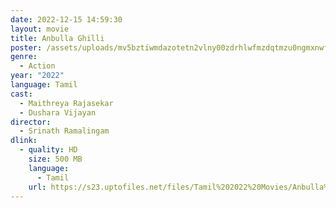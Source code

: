 ```yaml
---
date: 2022-12-15 14:59:30
layout: movie
title: Anbulla Ghilli
poster: /assets/uploads/mv5bztiwmdazotetn2vlny00zdrhlwfmzdqtmzu0ngmxnwfiytm2xkeyxkfqcgdeqxvymjg5mzc4nte-._v1_.jpg
genre:
  - Action
year: "2022"
language: Tamil
cast:
  - Maithreya Rajasekar
  - Dushara Vijayan
director:
  - Srinath Ramalingam
dlink:
  - quality: HD
    size: 500 MB
    language:
      - Tamil
    url: https://s23.uptofiles.net/files/Tamil%202022%20Movies/Anbulla%20Ghilli%20(2022)/Anbulla%20Ghilli%20(HD)/Anbulla%20Ghilli%20(640x360)/Anbulla%20Ghilli%20202%20HD.mp4
---
```

